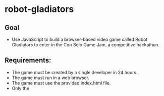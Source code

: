 # robot-gladiators

## Goal
* Use JavaScript to build a browser-based video game called Robot Gladiators to enter in the Con Solo Game Jam, a competitive hackathon.

## Requirements:

* The game must be created by a single developer in 24 hours.
* The game must run in a web browser.
* The game must use the provided index.html file.
* Only the <title> element of index.html may be changed.
* Participants cannot use CSS.
* All game code must be contained in the game.js JavaScript file.(Extra points for code quality)

## Gameplay
During the game, the player will coach their robot through a series of fights, gaining cash, attack power, and repairs along the way. The robot who survives with the most cash will be remembered in the browser's storage system!

## Plan
1. The game will prompt the user to name their robot.

2. The player's robot will be initialized with the following properties:
    - 100 health points
    - 10 attack points
    - 10 money points

3. The player's opponent, Roborto, will be initialized with the following properties:
   - 50 health points
   - 12 attack points
   - The game will display "Welcome to Robot Gladiators!"

4. The game will prompt the user to either fight the round or skip it.

- If the player chooses to skip:

  - A penalty of 10 money points will be deducted from the player's robot.

  - The game will end.

- If the player chooses to fight:

  - The player's robot will attack Roborto, and the player robot's attack points will be deducted from Roborto's health points.

  - The game will display Roborto's remaining health points.

  - Roborto will attack the player's robot, and Roberto's attack points will be deducted from the player's robot's health points.

  - The game will display the player robot's remaining health points.

  - The game will end.

